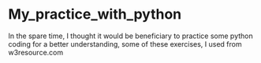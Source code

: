 # My_practice_with_python
In the spare time, I thought it would be beneficiary to practice some python coding for a better understanding, some of these exercises, I used from w3resource.com

